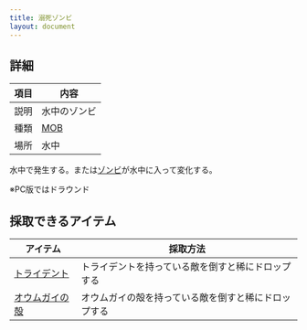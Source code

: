 ```yaml
---
title: 溺死ゾンビ
layout: document
---
```

## 詳細

|項目|内容|
|---|---|
|説明|水中のゾンビ|
|種類|[MOB](MOB)|
|場所|水中|

水中で発生する。または[ゾンビ](ゾンビ)が水中に入って変化する。

※PC版ではドラウンド

## 採取できるアイテム

|アイテム|採取方法|
|---|---|
|[トライデント](トライデント)|トライデントを持っている敵を倒すと稀にドロップする|
|[オウムガイの殻](オウムガイの殻)|オウムガイの殻を持っている敵を倒すと稀にドロップする|

